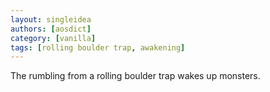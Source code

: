 ```yaml
---
layout: singleidea
authors: [aosdict]
category: [vanilla]
tags: [rolling boulder trap, awakening]
---
```

The rumbling from a rolling boulder trap wakes up monsters.
